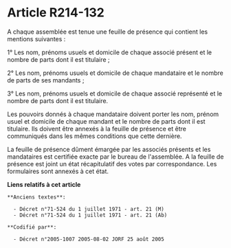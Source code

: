 # Article R214-132

A chaque assemblée est tenue une feuille de présence qui contient les mentions suivantes :

1° Les nom, prénoms usuels et domicile de chaque associé présent et le nombre de parts dont il est titulaire ;

2° Les nom, prénoms usuels et domicile de chaque mandataire et le nombre de parts de ses mandants ;

3° Les nom, prénoms usuels et domicile de chaque associé représenté et le nombre de parts dont il est titulaire.

Les pouvoirs donnés à chaque mandataire doivent porter les nom, prénom usuel et domicile de chaque mandant et le nombre de
parts dont il est titulaire. Ils doivent être annexés à la feuille de présence et être communiqués dans les mêmes conditions
que cette dernière.

La feuille de présence dûment émargée par les associés présents et les mandataires est certifiée exacte par le bureau de
l'assemblée. A la feuille de présence est joint un état récapitulatif des votes par correspondance. Les formulaires sont
annexés à cet état.

**Liens relatifs à cet article**

	**Anciens textes**:

	  - Décret n°71-524 du 1 juillet 1971 - art. 21 (M)
	  - Décret n°71-524 du 1 juillet 1971 - art. 21 (Ab)

	**Codifié par**:

	  - Décret n°2005-1007 2005-08-02 JORF 25 août 2005
